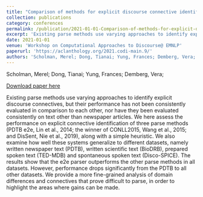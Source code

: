 ```yaml
---
title: "Comparison of methods for explicit discourse connective identification across various domains"
collection: publications
category: conferences
permalink: /publication/2021-01-01-Comparison-of-methods-for-explicit-discourse
excerpt: 'Existing parse methods use varying approaches to identify explicit discourse connectives, but their performance has not been consistently evaluated in comparison to each other, nor have they been evaluated consistently on text other than newspaper articles. We here assess the performance on explicit connective identification of three parse methods (PDTB e2e, Lin et al., 2014; the winner of CONLL2015, Wang et al., 2015; and DisSent, Nie et al., 2019), along with a simple heuristic. We also examine how well these systems generalize to different datasets, namely written newspaper text (PDTB), written scientific text (BioDRB), prepared spoken text (TED-MDB) and spontaneous spoken text (Disco-SPICE). The results show that the e2e parser outperforms the other parse methods in all datasets. However, performance drops significantly from the PDTB to all other datasets. We provide a more fine-grained analysis of domain differences and connectives that prove difficult to parse, in order to highlight the areas where gains can be made.'
date: 2021-01-01
venue: 'Workshop on Computational Approaches to Discourse@ EMNLP'
paperurl: 'https://aclanthology.org/2021.codi-main.9/'
authors: 'Scholman, Merel; Dong, Tianai; Yung, Frances; Demberg, Vera; '
---
```

Scholman, Merel; Dong, Tianai; Yung, Frances; Demberg, Vera; 

<a href='https://aclanthology.org/2021.codi-main.9/'>Download paper here</a>

Existing parse methods use varying approaches to identify explicit discourse connectives, but their performance has not been consistently evaluated in comparison to each other, nor have they been evaluated consistently on text other than newspaper articles. We here assess the performance on explicit connective identification of three parse methods (PDTB e2e, Lin et al., 2014; the winner of CONLL2015, Wang et al., 2015; and DisSent, Nie et al., 2019), along with a simple heuristic. We also examine how well these systems generalize to different datasets, namely written newspaper text (PDTB), written scientific text (BioDRB), prepared spoken text (TED-MDB) and spontaneous spoken text (Disco-SPICE). The results show that the e2e parser outperforms the other parse methods in all datasets. However, performance drops significantly from the PDTB to all other datasets. We provide a more fine-grained analysis of domain differences and connectives that prove difficult to parse, in order to highlight the areas where gains can be made.
